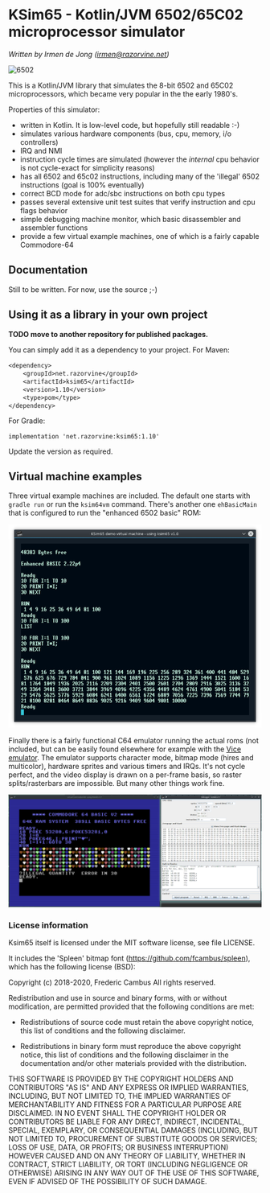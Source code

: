 # KSim65 - Kotlin/JVM 6502/65C02 microprocessor simulator

*Written by Irmen de Jong (irmen@razorvine.net)*

![6502](https://upload.wikimedia.org/wikipedia/commons/thumb/4/43/KL_MOS_6502.jpg/320px-KL_MOS_6502.jpg)

This is a Kotlin/JVM library that simulates the 8-bit 6502 and 65C02 microprocessors,
 which became very popular in the the early 1980's.

Properties of this simulator:

- written in Kotlin. It is low-level code, but hopefully still readable :-)
- simulates various hardware components (bus, cpu, memory, i/o controllers)
- IRQ and NMI
- instruction cycle times are simulated (however the *internal* cpu behavior is not cycle-exact for simplicity reasons)
- has all 6502 and 65c02 instructions, including many of the 'illegal' 6502 instructions (goal is 100% eventually)
- correct BCD mode for adc/sbc instructions on both cpu types
- passes several extensive unit test suites that verify instruction and cpu flags behavior
- simple debugging machine monitor, which basic disassembler and assembler functions
- provide a few virtual example machines, one of which is a fairly capable Commodore-64


## Documentation

Still to be written. For now, use the source ;-)

## Using it as a library in your own project

**TODO move to another repository for published packages.**

You can simply add it as a dependency to your project.
For Maven:

    <dependency>
        <groupId>net.razorvine</groupId>
        <artifactId>ksim65</artifactId>
        <version>1.10</version>
        <type>pom</type>
    </dependency>

For Gradle:

    implementation 'net.razorvine:ksim65:1.10'

Update the version as required.


## Virtual machine examples

Three virtual example machines are included.
The default one starts with ``gradle run`` or run the ``ksim64vm`` command.
There's another one ``ehBasicMain`` that is configured to run the "enhanced 6502 basic" ROM:

![ehBasic](ehbasic.png)

Finally there is a fairly functional C64 emulator running the actual roms (not included,
but can be easily found elsewhere for example with the [Vice emulator](http://vice-emu.sourceforge.net/).
The emulator supports character mode, bitmap mode (hires and multicolor), hardware sprites and
various timers and IRQs.  It's not cycle perfect, and the video display is drawn on a per-frame basis,
so raster splits/rasterbars are impossible. But many other things work fine.

![C64 emulation](c64.png)


### License information

Ksim65 itself is licensed under the MIT software license, see file LICENSE.

It includes the 'Spleen' bitmap font (https://github.com/fcambus/spleen),
which has the following license (BSD):

Copyright (c) 2018-2020, Frederic Cambus
All rights reserved.

Redistribution and use in source and binary forms, with or without
modification, are permitted provided that the following conditions are met:

  * Redistributions of source code must retain the above copyright
    notice, this list of conditions and the following disclaimer.

  * Redistributions in binary form must reproduce the above copyright
    notice, this list of conditions and the following disclaimer in the
    documentation and/or other materials provided with the distribution.

THIS SOFTWARE IS PROVIDED BY THE COPYRIGHT HOLDERS AND CONTRIBUTORS "AS IS"
AND ANY EXPRESS OR IMPLIED WARRANTIES, INCLUDING, BUT NOT LIMITED TO, THE
IMPLIED WARRANTIES OF MERCHANTABILITY AND FITNESS FOR A PARTICULAR PURPOSE
ARE DISCLAIMED. IN NO EVENT SHALL THE COPYRIGHT HOLDER OR CONTRIBUTORS
BE LIABLE FOR ANY DIRECT, INDIRECT, INCIDENTAL, SPECIAL, EXEMPLARY, OR
CONSEQUENTIAL DAMAGES (INCLUDING, BUT NOT LIMITED TO, PROCUREMENT OF
SUBSTITUTE GOODS OR SERVICES; LOSS OF USE, DATA, OR PROFITS; OR BUSINESS
INTERRUPTION) HOWEVER CAUSED AND ON ANY THEORY OF LIABILITY, WHETHER IN
CONTRACT, STRICT LIABILITY, OR TORT (INCLUDING NEGLIGENCE OR OTHERWISE)
ARISING IN ANY WAY OUT OF THE USE OF THIS SOFTWARE, EVEN IF ADVISED OF THE
POSSIBILITY OF SUCH DAMAGE.

